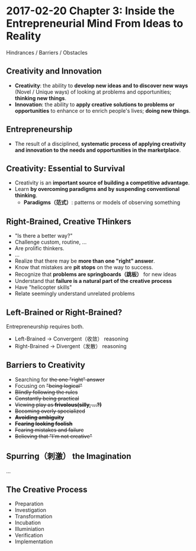 # 2017-02-20 Chapter 3: Inside the Entrepreneurial Mind From Ideas to Reality

Hindrances / Barriers / Obstacles

## Creativity and Innovation

- **Creativity**: the ability to **develop new ideas and to discover new ways** (Novel / Unique ways) of looking at problems and opportunities; **thinking new things**.
- **Innovation**: the ability to **apply creative solutions to problems or opportunities** to enhance or to enrich people's lives; **doing new things**.

## Entrepreneurship

- The result of a disciplined, **systematic process of applying creativity and innovation to the needs and opportunities in the marketplace**.

## Creativity: Essential to Survival

- Creativity is an **important source of building a competitive advantage**.
- Learn **by overcoming paradigms and by suspending conventional thinking**.
  - **Paradigms（范式）**: patterns or models of observing something

## Right-Brained, Creative THinkers

- "Is there a better way?"
- Challenge custom, routine, ...
- Are prolific thinkers.
- ...
- Realize that there may be **more than one "right" answer**.
- Know that mistakes are **pit stops** on the way to success.
- Recognize that **problems are springboards（跳板）** for new ideas
- Understand that **failure is a natural part of the creative process**
- Have "helicopter skills"
- Relate seemingly understand unrelated problems

## Left-Brained or Right-Brained?

Entrepreneurship requires both.

- Left-Brained -> Convergent（收敛） reasoning
- Right-Brained -> Divergent（发散） reasoning

## Barriers to Creativity

- Searching for ~~the one "right" answer~~
- Focusing on ~~"being logical"~~
- ~~Blindly following the rules~~
- ~~Constantly being practical~~
- ~~Viewing play as **frivolous(silly, ...?)**~~
- ~~Becoming overly specialized~~
- ~~**Avoiding ambiguity**~~
- ~~**Fearing looking foolish**~~
- ~~Fearing mistakes and failure~~
- ~~Believing that "I'm not creative"~~

## Spurring（刺激） the Imagination

...

## The Creative Process

- Preparation
- Investigation
- Transformation
- Incubation
- Illuminiation
- Verification
- Implementation
